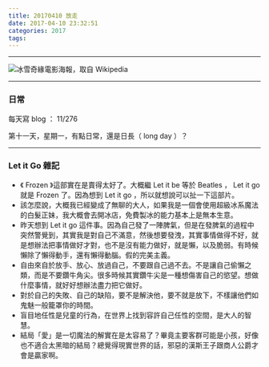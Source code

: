 ```yaml
---
title: 20170410 放走
date: 2017-04-10 23:32:51
categories: 2017
tags:
---
```


---

![冰雪奇緣電影海報，取自 Wikipedia](https://c1.staticflickr.com/4/3829/33904947166_a0f54e0e33_o.jpg)

---

### 日常

每天寫 blog ： 11/276

第十一天，星期一，有點日常，還是日長（ long day ）？

<!-- more -->

---

### Let it Go 雜記

- 《 Frozen 》這部實在是賣得太好了。大概繼 Let it be 等於 Beatles ， Let it go 就是 Frozen 了。因為想到 Let it go ，所以就想說可以扯一下這部片。
- 該怎麼說，大概我已經變成了無聊的大人，如果我是一個會使用超級冰系魔法的白髮正妹，我大概會去開冰店，免費製冰的能力基本上是無本生意。
- 昨天想到 Let it go 這件事。因為自己發了一陣脾氣，但是在發脾氣的過程中突然警覺到，其實我是對自己不滿意，然後想要發洩，其實事情做得不好，就是想辦法把事情做好才對，也不是沒有能力做好，就是懶，以及脆弱。有時候懶除了懶得動手，還有懶得動腦。假的完美主義。
- 自由來自於放手、放心、放過自己，不要跟自己過不去。不是讓自己偷懶之類，而是不要鑽牛角尖。很多時候其實鑽牛尖是一種想傷害自己的慾望。想做什麼事情，就好好想辦法盡力把它做好。
- 對於自己的失敗、自己的缺陷，要不是解決他，要不就是放下，不樣讓他們如鬼魅一般籠罩你的時間。
- 盲目地任性是兒童的行為，在世界上找到容許自己任性的空間，是大人的智慧。
- 結局「愛」是一切魔法的解實在是太容易了？畢竟主要客群可能是小孩，好像也不適合太黑暗的結局？總覺得現實世界的話，邪惡的漢斯王子跟商人公爵才會是贏家啊。
